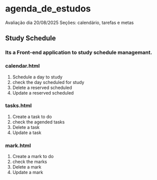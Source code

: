 # agenda_de_estudos
Avaliação dia 20/08/2025 Seções: calendário, tarefas e metas

## Study Schedule

### Its a Front-end application to study schedule managemant.

### calendar.html
1. Schedule a day to study
2. check the day scheduled for study
3. Delete a reserved scheduled
4. Update a reserved scheduled
### tasks.html
1. Create a task to do
2. check the agended tasks
3. Delete a task
4. Update a task
### mark.html
1. Create a mark to do
2. check the marks
3. Delete a mark
4. Update a mark